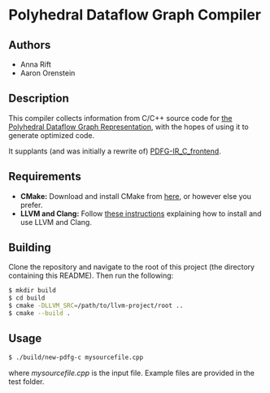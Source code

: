 Polyhedral Dataflow Graph Compiler
==================================


Authors
-------
- Anna Rift
- Aaron Orenstein


Description
-----------
This compiler collects information from C/C++ source code for
[the Polyhedral Dataflow Graph Representation](https://github.com/BoiseState-AdaptLab/PolyhedralDataflowIR),
with the hopes of using it to generate optimized code.

It supplants (and was initially a rewrite of)
[PDFG-IR_C_frontend](https://github.com/BoiseState-AdaptLab/PDFG-IR_C_frontend).


Requirements
------------
- **CMake:** Download and install CMake from [here](https://cmake.org/download/),
or however else you prefer.
- **LLVM and Clang:** Follow [these instructions](https://github.com/BoiseState-AdaptLab/learningClangLLVM)
explaining how to install and use LLVM and Clang.


Building
--------
Clone the repository and navigate to the root of this project (the directory
containing this README). Then run the following:
```bash
$ mkdir build
$ cd build
$ cmake -DLLVM_SRC=/path/to/llvm-project/root ..
$ cmake --build .
```


Usage
-----
```bash
$ ./build/new-pdfg-c mysourcefile.cpp
```
where *mysourcefile.cpp* is the input file.
Example files are provided in the test folder.

